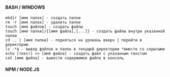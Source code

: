 #### BASH / WINDOWS
   
    mkdir [имя папок] - создать папки
    rm -r [имя папок] - удалить папки
    touch [имя файлов] - создать файлы
    touch [имя папки]/{[имя файла],[...]} - создать файлы внутри указанной папки
    cd .. | [имя папки] - подняться на уровень вверх | перейти в дерикторию
    ls -*a - вывод файлов и папок в текущей директории *вместе со скрытыми
    echo [текст] >> [имя файла] - создать файл с указанным текстом
    cat [имя файла] - вывести содержимое файла в консоль
    
#### NPM / NODE.JS 


    
    